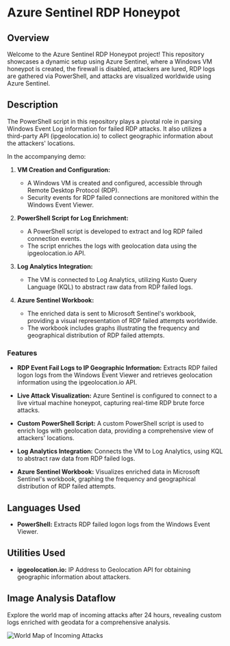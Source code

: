 # Azure Sentinel RDP Honeypot

## Overview

Welcome to the Azure Sentinel RDP Honeypot project! This repository showcases a dynamic setup using Azure Sentinel, where a Windows VM honeypot is created, the firewall is disabled, attackers are lured, RDP logs are gathered via PowerShell, and attacks are visualized worldwide using Azure Sentinel.

## Description

The PowerShell script in this repository plays a pivotal role in parsing Windows Event Log information for failed RDP attacks. It also utilizes a third-party API (ipgeolocation.io) to collect geographic information about the attackers' locations.

In the accompanying demo:

1. **VM Creation and Configuration:**
   - A Windows VM is created and configured, accessible through Remote Desktop Protocol (RDP).
   - Security events for RDP failed connections are monitored within the Windows Event Viewer.

2. **PowerShell Script for Log Enrichment:**
   - A PowerShell script is developed to extract and log RDP failed connection events.
   - The script enriches the logs with geolocation data using the ipgeolocation.io API.

3. **Log Analytics Integration:**
   - The VM is connected to Log Analytics, utilizing Kusto Query Language (KQL) to abstract raw data from RDP failed logs.

4. **Azure Sentinel Workbook:**
   - The enriched data is sent to Microsoft Sentinel's workbook, providing a visual representation of RDP failed attempts worldwide.
   - The workbook includes graphs illustrating the frequency and geographical distribution of RDP failed attempts.

### Features

- **RDP Event Fail Logs to IP Geographic Information:** Extracts RDP failed logon logs from the Windows Event Viewer and retrieves geolocation information using the ipgeolocation.io API.

- **Live Attack Visualization:** Azure Sentinel is configured to connect to a live virtual machine honeypot, capturing real-time RDP brute force attacks.

- **Custom PowerShell Script:** A custom PowerShell script is used to enrich logs with geolocation data, providing a comprehensive view of attackers' locations.

- **Log Analytics Integration:** Connects the VM to Log Analytics, using KQL to abstract raw data from RDP failed logs.

- **Azure Sentinel Workbook:** Visualizes enriched data in Microsoft Sentinel's workbook, graphing the frequency and geographical distribution of RDP failed attempts.

## Languages Used

- **PowerShell:** Extracts RDP failed logon logs from the Windows Event Viewer.

## Utilities Used

- **ipgeolocation.io:** IP Address to Geolocation API for obtaining geographic information about attackers.

## Image Analysis Dataflow

Explore the world map of incoming attacks after 24 hours, revealing custom logs enriched with geodata for a comprehensive analysis.

![World Map of Incoming Attacks](images/world_map_attacks.png)
